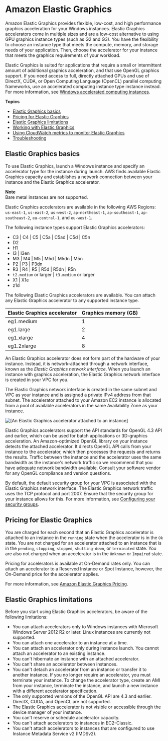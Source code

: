 # Amazon Elastic Graphics<a name="elastic-graphics"></a>

Amazon Elastic Graphics provides flexible, low\-cost, and high performance graphics acceleration for your Windows instances\. Elastic Graphics accelerators come in multiple sizes and are a low\-cost alternative to using GPU graphics instance types \(such as G2 and G3\)\. You have the flexibility to choose an instance type that meets the compute, memory, and storage needs of your application\. Then, choose the accelerator for your instance that meets the graphics requirements of your workload\.

Elastic Graphics is suited for applications that require a small or intermittent amount of additional graphics acceleration, and that use OpenGL graphics support\. If you need access to full, directly attached GPUs and use of DirectX, CUDA, or Open Computing Language \(OpenCL\) parallel computing frameworks, use an accelerated computing instance type instance instead\. For more information, see [Windows accelerated computing instances](accelerated-computing-instances.md)\.

**Topics**
+ [Elastic Graphics basics](#elastic-graphics-basics)
+ [Pricing for Elastic Graphics](#elastic-graphics-pricing)
+ [Elastic Graphics limitations](#elastic-graphics-limitations)
+ [Working with Elastic Graphics](working-with-elastic-graphics.md)
+ [Using CloudWatch metrics to monitor Elastic Graphics](elastic-graphics-cloudwatch.md)
+ [Troubleshooting](elastic-graphics-troubleshooting.md)

## Elastic Graphics basics<a name="elastic-graphics-basics"></a>

To use Elastic Graphics, launch a Windows instance and specify an accelerator type for the instance during launch\. AWS finds available Elastic Graphics capacity and establishes a network connection between your instance and the Elastic Graphics accelerator\.

**Note**  
Bare metal instances are not supported\.

Elastic Graphics accelerators are available in the following AWS Regions: `us-east-1`, `us-east-2`, `us-west-2`, `ap-northeast-1`, `ap-southeast-1`, `ap-southeast-2`, `eu-central-1`, and `eu-west-1`\.

The following instance types support Elastic Graphics accelerators:
+ C3 \| C4 \| C5 \| C5a \| C5ad \| C5d \| C5n
+ D2
+ H1
+ I3 \| I3en
+ M3 \| M4 \| M5 \| M5d \| M5dn \| M5n
+ P2 \| P3 \| P3dn
+ R3 \| R4 \| R5 \| R5d \| R5dn \| R5n
+ `t2.medium` or larger \| `t3.medium` or larger 
+ X1 \| X1e
+ z1d

The following Elastic Graphics accelerators are available\. You can attach any Elastic Graphics accelerator to any supported instance type\.


| Elastic Graphics accelerator | Graphics memory \(GB\) | 
| --- | --- | 
| eg1\.medium | 1 | 
| eg1\.large | 2 | 
| eg1\.xlarge | 4 | 
| eg1\.2xlarge | 8 | 

An Elastic Graphics accelerator does not form part of the hardware of your instance\. Instead, it is network\-attached through a network interface, known as the *Elastic Graphics network interface*\. When you launch an instance with graphics acceleration, the Elastic Graphics network interface is created in your VPC for you\. 

The Elastic Graphics network interface is created in the same subnet and VPC as your instance and is assigned a private IPv4 address from that subnet\. The accelerator attached to your Amazon EC2 instance is allocated from a pool of available accelerators in the same Availability Zone as your instance\.

![\[An Elastic Graphics accelerator attached to an instance\]](http://docs.aws.amazon.com/AWSEC2/latest/WindowsGuide/images/elastic-graphics.png)

Elastic Graphics accelerators support the API standards for OpenGL 4\.3 API and earlier, which can be used for batch applications or 3D\-graphics acceleration\. An Amazon\-optimized OpenGL library on your instance detects the attached accelerator\. It directs OpenGL API calls from your instance to the accelerator, which then processes the requests and returns the results\. Traffic between the instance and the accelerator uses the same bandwidth as the instance's network traffic so we recommend that you have adequate network bandwidth available\. Consult your software vendor for any OpenGL compliance and version questions\.

By default, the default security group for your VPC is associated with the Elastic Graphics network interface\. The Elastic Graphics network traffic uses the TCP protocol and port 2007\. Ensure that the security group for your instance allows for this\. For more information, see [Configuring your security groups](working-with-elastic-graphics.md#elastic-graphics-security)\.

## Pricing for Elastic Graphics<a name="elastic-graphics-pricing"></a>

You are charged for each second that an Elastic Graphics accelerator is attached to an instance in the `running` state when the accelerator is in the `Ok` state\. You are not charged for an accelerator attached to an instance that is in the `pending`, `stopping`, `stopped`, `shutting-down`, or `terminated` state\. You are also not charged when an accelerator is in the `Unknown` or `Impaired` state\.

Pricing for accelerators is available at On\-Demand rates only\. You can attach an accelerator to a Reserved Instance or Spot Instance, however, the On\-Demand price for the accelerator applies\.

For more information, see [Amazon Elastic Graphics Pricing](https://aws.amazon.com/ec2/elastic-graphics/pricing/)\.

## Elastic Graphics limitations<a name="elastic-graphics-limitations"></a>

Before you start using Elastic Graphics accelerators, be aware of the following limitations:
+ You can attach accelerators only to Windows instances with Microsoft Windows Server 2012 R2 or later\. Linux instances are currently not supported\.
+ You can attach one accelerator to an instance at a time\.
+ You can attach an accelerator only during instance launch\. You cannot attach an accelerator to an existing instance\.
+ You can't hibernate an instance with an attached accelerator\.
+ You can't share an accelerator between instances\.
+ You can't detach an accelerator from an instance or transfer it to another instance\. If you no longer require an accelerator, you must terminate your instance\. To change the accelerator type, create an AMI from your instance, terminate the instance, and launch a new instance with a different accelerator specification\.
+ The only supported versions of the OpenGL API are 4\.3 and earlier\. DirectX, CUDA, and OpenCL are not supported\.
+ The Elastic Graphics accelerator is not visible or accessible through the device manager of your instance\.
+ You can't reserve or schedule accelerator capacity\.
+ You can't attach accelerators to instances in EC2\-Classic\.
+ You can't attach accelerators to instances that are configured to use Instance Metadata Service v2 \(IMDSv2\)\. 
